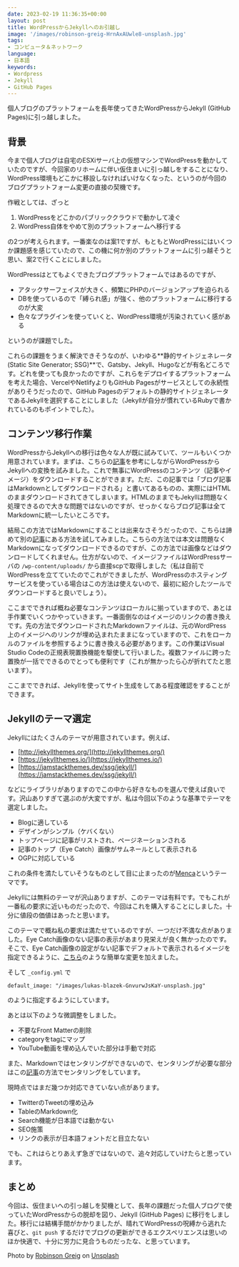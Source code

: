 ```yaml
---
date: 2023-02-19 11:36:35+00:00
layout: post
title: WordPressからJekyllへのお引越し
image: '/images/robinson-greig-HrnAxAUwle8-unsplash.jpg'
tags:
- コンピュータ＆ネットワーク
language:
- 日本語
keywords:
- Wordpress
- Jekyll
- GitHub Pages
---
```

個人ブログのプラットフォームを長年使ってきたWordPressからJekyll (GitHub Pages)に引っ越しました。

## 背景

今まで個人ブログは自宅のESXiサーバ上の仮想マシンでWordPressを動かしていたのですが、今回家のリホームに伴い仮住まいに引っ越しをすることになり、WordPress環境もどこかに移設しなければいけなくなった、というのが今回のブログプラットフォーム変更の直接の契機です。

作戦としては、ざっと

1. WordPressをどこかのパブリッククラウドで動かして凌ぐ
2. WordPress自体をやめて別のプラットフォームへ移行する

の2つが考えられます。一番楽なのは案1ですが、もともとWordPressにはいくつか課題感を感じていたので、この機に何か別のプラットフォームに引っ越そうと思い、案2で行くことにしました。

WordPressはとてもよくできたブログプラットフォームではあるのですが、

- アタックサーフェイスが大きく、頻繁にPHPのバージョンアップを迫られる
- DBを使っているので「縛られ感」が強く、他のプラットフォームに移行するのが大変
- 色々なプラグインを使っていくと、WordPress環境が汚染されていく感がある

というのが課題でした。

これらの課題をうまく解決できそうなのが、いわゆる**静的サイトジェネレータ(Static Site Generator; SSG)**で、Gatsby、Jekyll、Hugoなどが有名どころです。どれを使っても良かったのですが、これらをデプロイするプラットフォームを考えた場合、VercelやNetlifyよりもGitHub Pagesがサービスとしての永続性がありそうだったので、GitHub Pagesのデフォルトの静的サイトジェネレータであるJekyllを選択することにしました（Jekyllが自分が慣れているRubyで書かれているのもポイントでした）。

## コンテンツ移行作業

WordPressからJekyllへの移行は色々な人が既に試みていて、ツールもいくつか用意されています。まずは、こちらの[記事](https://dev.to/rupeshtiwari/importing-wordpress-or-blogger-blogs-to-jekyll-blog-mpg)を参考にしながらWordPressからJekyllへの変換を試みました。これで無事にWordPressのコンテンツ（記事やイメージ）をダウンロードすることができます。ただ、この記事では「ブログ記事はMarkdownとしてダウンロードされる」と書いてあるものの、実際にはHTMLのままダウンロードされてきてしまいます。HTMLのままでもJekyllは問題なく処理できるので大きな問題ではないのですが、せっかくならブログ記事は全てMarkdownに統一したいところです。

結局この方法ではMarkdownにすることは出来なさそうだったので、こちらは諦めて別の[記事](https://taroyabuki.github.io/2018/08/18/switching-to-jekyll-from-wordpress/)にある方法を試してみました。こちらの方法では本文は問題なくMarkdownになってダウンロードできるのですが、この方法では画像などはダウンロードしてくれません。仕方がないので、イメージファイルはWordPressサーバの `/wp-content/uploads/` から直接scpで取得しました（私は自前でWordPressを立てていたのでこれができましたが、WordPressのホスティングサービスを使っている場合はこの方法は使えないので、最初に紹介したツールでダウンロードすると良いでしょう）。

ここまでできれば概ね必要なコンテンツはローカルに揃っていますので、あとは手作業でいくつかやっていきます。一番面倒なのはイメージのリンクの書き換えです。先の方法でダウンロードされたMarkdownファイルは、元のWordPress上のイメージへのリンクが埋め込まれたままになっていますので、これをローカルのファイルを参照するように書き換える必要があります。この作業はVisual Studio Codeの正規表現置換機能を駆使して行いました。複数ファイルに跨った置換が一括でできるのでとっても便利です（これが無かったら心が折れてたと思います）。

ここまでできれば、Jekyllを使ってサイト生成をしてある程度確認をすることができます。

## Jekyllのテーマ選定

Jekyllにはたくさんのテーマが用意されています。例えば、

- [http://jekyllthemes.org/](http://jekyllthemes.org/)
- [https://jekyllthemes.io/](https://jekyllthemes.io/)
- [https://jamstackthemes.dev/ssg/jekyll/](https://jamstackthemes.dev/ssg/jekyll/)

などにライブラリがありますのでこの中から好きなものを選んで使えば良いです。沢山ありすぎて選ぶのが大変ですが、私は今回以下のような基準でテーマを選定しました。

- Blogに適している
- デザインがシンプル（ケバくない）
- トップページに記事がリストされ、ページネーションされる
- 記事のトップ（Eye Catch）画像がサムネールとして表示される
- OGPに対応している

これの条件を満たしていそうなものとして目に止まったのが[Menca](https://jekyllthemes.io/theme/menca-blog-jekyll-theme)というテーマです。

Jekyllには無料のテーマが沢山ありますが、このテーマは有料です。でもこれが一番私の要求に近いものだったので、今回はこれを購入することにしました。十分に値段の価値はあったと思います。

このテーマで概ね私の要求は満たせているのですが、一つだけ不満な点がありました。Eye Catch画像のない記事の表示があまり見栄えが良く無かったのです。そこで、Eye Catch画像の設定がない記事でデフォルトで表示されるイメージを指定できるように、[こちら](https://github.com/mshindo/mshindo.github.io/commit/28af0763e79bb124acc1e377941f9267b984dc3a)のような簡単な変更を加えました。

そして `_config.yml` で

`default_image: "/images/lukas-blazek-GnvurwJsKaY-unsplash.jpg"`

のように指定するようにしています。

あとは以下のような微調整をしました。

- 不要なFront Matterの削除
- categoryをtagにマップ
- YouTube動画を埋め込んでいた部分は手動で対応

また、Markdownではセンタリングができないので、センタリングが必要な部分はこの[記事](https://choose0or7.github.io/posts/ja/center-text-and-image-in-markdown)の方法でセンタリングをしています。

現時点ではまだ幾つか対応できていない点があります。

- TwitterのTweetの埋め込み
- TableのMarkdown化
- Search機能が日本語では動かない
- SEO施策
- リンクの表示が日本語フォントだと目立たない

でも、これはらとりあえず急ぎではないので、追々対応していけたらと思っています。

## まとめ

今回は、仮住まいへの引っ越しを契機として、長年の課題だった個人ブログで使っていたWordPressからの脱却を図り、Jekyll (GitHub Pages) に移行をしました。移行には結構手間がかかりましたが、晴れてWordPressの呪縛から逃れた喜びと、`git push` するだけでブログの更新ができるエクスペリエンスは思いのほか快適で、十分に労力に見合うものだったな、と思っています。

Photo by [Robinson Greig](https://unsplash.com/@robinson?utm_source=unsplash&utm_medium=referral&utm_content=creditCopyText) on [Unsplash](https://unsplash.com/photos/HrnAxAUwle8?utm_source=unsplash&utm_medium=referral&utm_content=creditCopyText)
